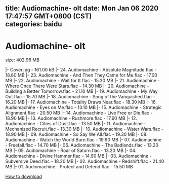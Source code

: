 
title: Audiomachine- olt
date: Mon Jan 06 2020 17:47:57 GMT+0800 (CST)    
categories: baidu
---

# Audiomachine- olt
size: 402.96 MB
 
 
|- Cover.jpg - 161.00 kB
|- 24. Audiomachine - Absolute Magnitude.flac - 18.80 MB
|- 23. Audiomachine - And Then They Came for Me.flac - 17.00 MB
|- 22. Audiomachine - Wait for It.flac - 15.30 MB
|- 21. Audiomachine - Where Once There Were Stars.flac - 14.30 MB
|- 20. Audiomachine - Building a Better Tomorrow.flac - 21.10 MB
|- 19. Audiomachine - My Way Out.flac - 15.70 MB
|- 18. Audiomachine - Song of the Vanquished.flac - 16.20 MB
|- 17. Audiomachine - Totality Draws Near.flac - 18.30 MB
|- 16. Audiomachine - Eyes on Me.flac - 13.10 MB
|- 15. Audiomachine - Strategic Alignment.flac - 20.50 MB
|- 14. Audiomachine - Live Free or Die.flac - 18.90 MB
|- 13. Audiomachine - Rushmore.flac - 17.60 MB
|- 12. Audiomachine - Cities of Dust.flac - 13.50 MB
|- 11. Audiomachine - Mechanized Recruit.flac - 13.30 MB
|- 10. Audiomachine - Water Wars.flac - 18.90 MB
|- 09. Audiomachine - So Say We All.flac - 19.30 MB
|- 08. Audiomachine - Watch the World Burn.flac - 19.90 MB
|- 07. Audiomachine - Freefall.flac - 14.70 MB
|- 06. Audiomachine - The Badlands.flac - 13.20 MB
|- 05. Audiomachine - Roar of Saturn.flac - 13.20 MB
|- 04. Audiomachine - Divine Hammer.flac - 14.90 MB
|- 03. Audiomachine - Subversive Deed.flac - 18.20 MB
|- 02. Audiomachine - Redshift.flac - 21.40 MB
|- 01. Audiomachine - Protect and Defend.flac - 15.50 MB

[How to download](https://bpcam.bemobtrk.com/go/2ceec3aa-1ca2-46d6-b9ff-aaa5c184517c?jno=3462)